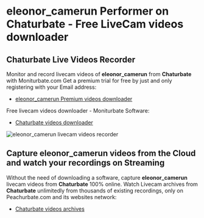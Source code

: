 # eleonor_camerun Performer on Chaturbate - Free LiveCam videos downloader

## Chaturbate Live Videos Recorder

Monitor and record livecam videos of **eleonor_camerun** from **Chaturbate** with Moniturbate.com
Get a premium trial for free by just and only registering with your Email address:
* [eleonor_camerun Premium videos downloader](https://moniturbate.com/request-demo-licence-key.html)

Free livecam videos downloader - Moniturbate Software:
* [Chaturbate videos downloader](https://moniturbate.com/moniturbate-download-software.html)

![eleonor_camerun livecam videos recorder](https://peachurnet.com/templates/moniturbate-software.png)


## Capture eleonor_camerun videos from the Cloud and watch your recordings on Streaming

Without the need of downloading a software, capture **eleonor_camerun** livecam videos from **Chaturbate** 100% online.
Watch Livecam archives from **Chaturbate** unlimitedly from thousands of existing recordings, only on Peachurbate.com and its websites network:
* [Chaturbate videos archives](https://peachurnet.com/)